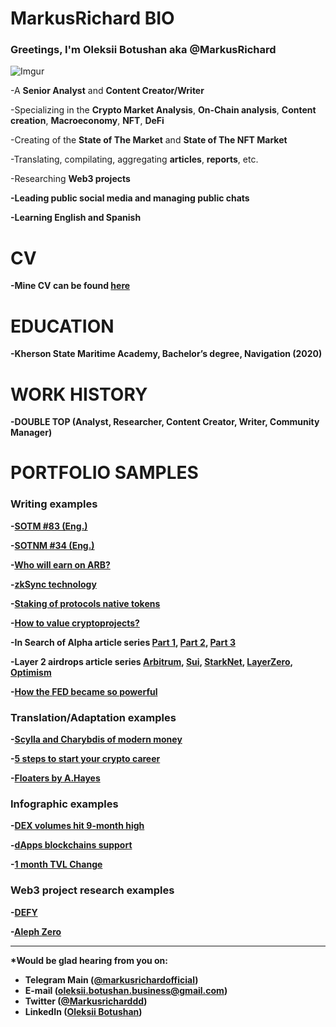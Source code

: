 # <b>MarkusRichard BIO</b>

### Greetings, I'm <b>Oleksii Botushan aka @MarkusRichard</b>

![Imgur](https://i.imgur.com/cdFr4Fdm.jpg?2)

-A <b>Senior Analyst</b> and <b>Content Creator/Writer</b>

-Specializing in the <b>Crypto Market Analysis</b>, <b>On-Chain analysis</b>, <b>Content creation</b>, <b>Macroeconomy</b>, <b>NFT</b>, <b>DeFi</b>

-Creating of the <b>State of The Market</b> and <b>State of The NFT Market</b>

-Translating, compilating, aggregating <b>articles</b>, <b>reports</b>, etc.

-Researching <b>Web3 projects<b>

-Leading public <b>social media<b> and managing <b>public chats<b>

-Learning <b>English</b> and <b>Spanish</b>

# <b>CV</b> 

-Mine CV can be found [here](https://drive.google.com/file/d/1NBqfojxUfJolOshhgcAIVViWPUOV2SCs/view?usp=sharing)


# <b>EDUCATION</b> 

-Kherson State Maritime Academy, Bachelor’s degree, <b>Navigation</b> (2020)


# <b>WORK HISTORY</b> 

-<b>DOUBLE TOP</b> (Analyst, Researcher, Content Creator, Writer, Community Manager)
  

# <b>PORTFOLIO SAMPLES</b>

### Writing examples

-[SOTM #83 (Eng.)](https://tinted-stoplight-60e.notion.site/SOTM-83-Eng-99182d41c26343cc81c810dc749799f1)

-[SOTNM #34 (Eng.)](https://tinted-stoplight-60e.notion.site/SOTNM-34-Eng-b8f98bcd974a4cf5a78e3d62c08ece6d)

-[Who will earn on ARB?](https://tinted-stoplight-60e.notion.site/Who-ll-earn-on-ARB-332af1a26f6b45048d64ec0a90129f90)

-[zkSync technology](https://tinted-stoplight-60e.notion.site/zkSync-tech-6294966269064cc8919c4bdfe383fcbf)

-[Staking of protocols native tokens](https://tinted-stoplight-60e.notion.site/Protocols-native-token-staking-89e35bb0a1774cb3aac1ff45f41fef10)

-[How to value cryptoprojects?](https://tinted-stoplight-60e.notion.site/How-to-evaluate-crypto-projects-583f4389e12a4d6f949750f07d05bdec)

-In Search of Alpha article series [Part 1](https://tinted-stoplight-60e.notion.site/In-search-of-alpha-a43c064b976949ff90efa841c92f8fbd), [Part 2](https://tinted-stoplight-60e.notion.site/In-search-of-alpha-2-526fcd1ff4924999a8af412e466e1ed5), [Part 3](https://tinted-stoplight-60e.notion.site/In-search-of-alpha-3-f087a967d5d64aef8f7cf3eeca924b3d)

-Layer 2 airdrops article series [Arbitrum](https://tinted-stoplight-60e.notion.site/Step-by-step-guide-on-Arbitrum-Airdrop-7f5635ca379b4fd68d0fed291c23109e), [Sui](https://tinted-stoplight-60e.notion.site/Step-by-step-guide-on-Sui-Airdrop-4648d5496033463bbe3d542bbd054747), [StarkNet](https://tinted-stoplight-60e.notion.site/Step-by-step-guide-on-StarkNet-airdrop-262229ec2c304c29bec3f0ea7ff4d678), [LayerZero](https://tinted-stoplight-60e.notion.site/Step-by-step-guide-on-LayerZero-Airdrop-74d4bb8683634007b4388d9440caba3c), [Optimism](https://tinted-stoplight-60e.notion.site/Optimism-NFTs-Quests-Guide-2e4a648e87b341d0ad200460450027b2)

-[How the FED became so powerful](https://tinted-stoplight-60e.notion.site/How-the-FED-became-so-powerful-14140f0f072f4a3188748807dc0dba50)
  
  
### Translation/Adaptation examples 
  
-[Scylla and Charybdis of modern money](https://2top.notion.site/cfd2d6e9a7ed414796b1f9e6843d5c1d)

-[5 steps to start your crypto career](https://2top.notion.site/5-0958865afc76438d95053d807228fcd1)

-[Floaters by A.Hayes](https://2top.notion.site/dcfed72a86e34b1fa0882bd2afea64b9)


### Infographic examples 

-[DEX volumes hit 9-month high](https://tinted-stoplight-60e.notion.site/DEX-Volumes-68994fe9ad814597826ccced6037f583)

-[dApps blockchains support](https://tinted-stoplight-60e.notion.site/DEX-s-Aggregators-Chains-f9dc5e1b474744078cb4f54e120aec14)

-[1 month TVL Change](https://tinted-stoplight-60e.notion.site/1-month-TVL-Change-ca05907760d54792a51b2dd44638fb84)


### Web3 project research examples 

-[DEFY](https://tinted-stoplight-60e.notion.site/DEFY-En-81a043b457db4af2b58cb0295523393e)

-[Aleph Zero](https://tinted-stoplight-60e.notion.site/AZERO-e03519a85f614dffb8d121594d59bbc9)

  

***

*Would be glad hearing from you on:
- Telegram Main ([@markusrichardofficial](https://t.me/markusrichardofficial))
- E-mail (oleksii.botushan.business@gmail.com)
- Twitter ([@Markusricharddd](https://twitter.com/markusricharddd))
- LinkedIn ([Oleksii Botushan](https://www.linkedin.com/in/oleksii-botushan/))
